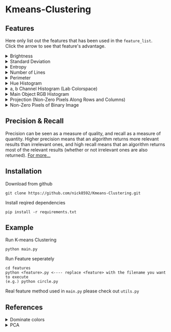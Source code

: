 # Kmeans-Clustering

## Features
Here only list out the features that has been used in the `feature_list`.   
Click the arrow to see that feature's advantage.

<details>
  <summary>Brightness</summary>

1. Robustness to Scaling: Brightness is generally invariant to scaling and size changes in the image. This means that even if an image is resized or zoomed in/out, the brightness feature can still provide meaningful information for clustering.
2. Separation of Low and High Contrast Images: Brightness can help differentiate between low and high contrast images. Clustering based on brightness can group together images with similar overall contrast levels, which can be useful for certain applications.
</details>

<details>
  <summary>Standard Deviation</summary>
  
1. Texture Differentiation: Standard deviation is a measure of the variation or spread of pixel values in an image. By using standard deviation as a feature, you can capture information about the texture or fine-grained details present in the image. Images with different textures are likely to have distinct standard deviation values, enabling effective clustering based on texture similarities.
2. Localized Information: Standard deviation can provide insights into localized variations in an image. Areas with high standard deviation are likely to correspond to regions with sharp edges, fine details, or significant texture variations. By clustering images based on standard deviation, you can group together images with similar localized variations or textural patterns.
</details>

<details>
  <summary>Entropy</summary>

1. Texture Analysis: Entropy is particularly useful for capturing texture characteristics in an image. Images with homogeneous or regular textures tend to have low entropy values, indicating low information content, while images with complex or irregular textures have higher entropy values. Clustering based on entropy can help group images with similar textural properties.
2. Scale and Rotation Invariance: Entropy is invariant to scale and rotation transformations. This means that clustering based on entropy can group together images with similar content regardless of their size or orientation. It allows for robust clustering across different scales and orientations.
</details>

<details>
  <summary>Number of Lines</summary>

1. Line Detection: The Hough transform is a powerful technique for detecting lines in an image. By applying the Hough transform, you can identify and extract the lines present in the image. Counting the number of detected lines provides a measure of the line density or complexity, which can be used as a feature for clustering.
2. Structural Information: Lines in an image often represent important structural elements or patterns. By quantifying the number of lines, you capture the structural information of the image. Clustering based on line features allows for grouping images with similar structural characteristics or visual patterns defined by lines.
</details>

<details>
  <summary>Perimeter</summary>

1. Object Size Estimation: The perimeter of the largest contour provides an estimate of the size of the main object in the image. By measuring the length of the contour, you can quantify the object's boundary complexity and approximate its size. Clustering based on the largest contour's perimeter allows for grouping images with similar-sized objects.
2. Shape Information: The largest contour represents the outline or boundary of the main object in the image. Analyzing its perimeter allows you to extract valuable shape information about the object. Characteristics such as curvature, corners, or smoothness can be inferred from the contour's perimeter. Clustering based on these shape features enables grouping images with similar object shapes.
</details>

<details>
  <summary>Hue Histogram</summary>

1. Color-based Representation: The hue histogram captures the distribution of colors in an image, providing a color-based representation that can be effective for clustering tasks. By considering the hue component of the image, you can focus on color information and distinguish images based on their color characteristics.
2. Robustness to Lighting Conditions: The hue component is less sensitive to changes in lighting conditions compared to other color components like saturation or value. This makes the hue histogram more robust to variations in illumination, allowing for clustering based on color similarity across different lighting conditions.
</details>

<details>
  <summary>a, b Channel Histogram (Lab Colorspace)</summary>

1. Discriminative Power: The a and b channel histograms can provide discriminative features that distinguish between images based on their color content. Different color distributions in the histograms indicate varying color characteristics, enabling effective clustering by grouping images with similar color palettes or color distributions.
2. Perceptual Uniformity: The Lab colorspace is designed to be perceptually uniform, meaning that a given distance in the colorspace corresponds to a similar perceptual difference. This property makes the a and b channel histograms effective for capturing human-perceived color differences, enabling meaningful clustering based on color similarity.
</details>

<details>
  <summary>Main Object RGB Histogram</summary>

1. Object-Specific Representation: By focusing on the RGB histogram of the main object in an image, you capture the color distribution specifically related to that object. This allows for clustering based on the color characteristics of the objects, enabling more precise and object-centric grouping.
2. Robustness to Background Variations: By emphasizing the RGB histogram of the main object, you reduce the impact of background variations on the clustering process. The object-specific representation focuses on the colors within the object region, which are less affected by background changes such as lighting conditions or other objects present in the scene.
</details>

<details>
  <summary>Projection (Non-Zero Pixels Along Rows and Columns)</summary>
 
1. Shape Information: The numbers of non-zero pixels along rows and columns provide valuable shape information about the objects in the binary image. By examining the distribution of non-zero pixels in different rows and columns, you can capture the shape characteristics of the objects, such as their elongation, aspect ratio, or symmetry. Clustering based on these shape features allows for grouping images with similar object shapes.
2. Object Localization: Analyzing the distribution of non-zero pixels along rows and columns helps in localizing and extracting the objects from the background. By identifying the rows and columns with higher numbers of non-zero pixels, you can effectively determine the position and extent of the objects. This localization enhances the representation by focusing on the shape-related pixels, reducing the influence of background noise or irrelevant regions.
</details>

<details>
  <summary>Non-Zero Pixels of Binary Image</summary>

1. Object Size Estimation: The number of non-zero pixels in a binary image provides a direct measure of the object size. By counting the non-zero pixels, you can estimate the area or perimeter of the objects. Clustering based on object size allows for grouping images with similar-sized objects.
2. Rotation and Translation Invariance: The numbers of non-zero pixels are invariant to rotation and translation transformations. This means that clustering based on these features can effectively group images with similar object shapes, regardless of their orientation or position within the image. It allows for robust clustering across different object orientations and placements.
</details>

## Precision & Recall

Precision can be seen as a measure of quality, and recall as a measure of quantity. Higher precision means that an algorithm returns more relevant results than irrelevant ones, and high recall means that an algorithm returns most of the relevant results (whether or not irrelevant ones are also returned). [For more...](https://en.wikipedia.org/wiki/Precision_and_recall)   

## Installation
Download from github
```
git clone https://github.com/nick8592/Kmeans-Clustering.git
```
Install reqired dependencies
```
pip install -r requirements.txt
```

## Example
Run K-means Clustering
```
python main.py
```
Run Feature seperately
```
cd features
python <feature>.py <---- replace <feature> with the filename you want to execute
(e.g.) python circle.py
```
Real feature method used in `main.py` please check out `utils.py`

## References
<details>
  <summary>Dominate colors</summary>

[Extract dominant colors of an image using Python](https://www.geeksforgeeks.org/extract-dominant-colors-of-an-image-using-python/)   
[ImageDominantColor](https://pypi.org/project/imagedominantcolor/)   
[Finding the Most Common Colors in Python](https://towardsdatascience.com/finding-most-common-colors-in-python-47ea0767a06a)   
[Dominant Color Extraction Dominance and Recoloring](https://github.com/srijannnd/Dominant-Color-Extraction-Dominance-and-Recoloring.git)
</details>

<details>
  <summary>PCA</summary>

[PCA Using Python: Image Compression](https://scicoding.com/pca-using-python-image-compression/)
</details>
